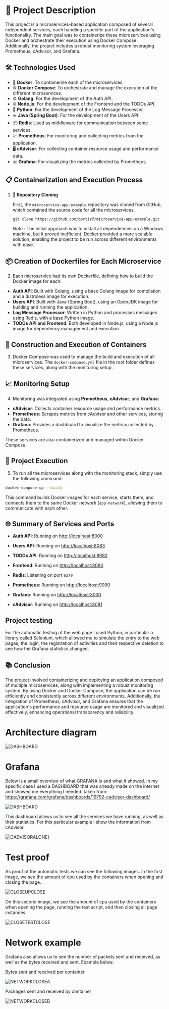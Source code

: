 
# 🚀 Project Description

This project is a microservices-based application composed of several independent services, each handling a specific part of the application's functionality. The main goal was to containerize these microservices using Docker and orchestrate their execution using Docker Compose. Additionally, the project includes a robust monitoring system leveraging Prometheus, cAdvisor, and Grafana.

## 🛠️ Technologies Used

- 🐳 **Docker**: To containerize each of the microservices.
- ⚙️ **Docker Compose**: To orchestrate and manage the execution of the different microservices.
- ⚙️ **Golang**: For the development of the Auth API.
- 🌐 **Node.js**: For the development of the Frontend and the TODOs API.
- 🐍 **Python**: For the development of the Log Message Processor.
- ☕ **Java (Spring Boot)**: For the development of the Users API.
- 📦 **Redis**: Used as middleware for communication between some services.
- 📈 **Prometheus**: For monitoring and collecting metrics from the application.
- 🖥️ **cAdvisor**: For collecting container resource usage and performance data.
- 📊 **Grafana**: For visualizing the metrics collected by Prometheus.

## 📋 Containerization and Execution Process

1. **🔄 Repository Cloning**

   First, the `microservice-app-example` repository was cloned from GitHub, which contained the source code for all the microservices.

   ```bash
   git clone https://github.com/bortizf/microservice-app-example.git
   ```

   _Note_ : The initial approach was to install all dependencies on a Windows machine, but it proved inefficient. Docker provided a more scalable solution, enabling the project to be run across different environments with ease.

## 📦 Creation of Dockerfiles for Each Microservice

2. Each microservice had its own Dockerfile, defining how to build the Docker image for each:

- **Auth API**: Built with Golang, using a base Golang image for compilation and a distroless image for execution.
- **Users API**: Built with Java (Spring Boot), using an OpenJDK image for building and running the application.
- **Log Message Processor**: Written in Python and processes messages using Redis, with a base Python image.
- **TODOs API and Frontend**: Both developed in Node.js, using a Node.js image for dependency management and execution.

## 🔨 Construction and Execution of Containers

3. Docker Compose was used to manage the build and execution of all microservices. The `docker-compose.yml` file in the root folder defines these services, along with the monitoring setup.

## 📈 Monitoring Setup

4. Monitoring was integrated using **Prometheus**, **cAdvisor**, and **Grafana**:

- **cAdvisor**: Collects container resource usage and performance metrics.
- **Prometheus**: Scrapes metrics from cAdvisor and other services, storing the data.
- **Grafana**: Provides a dashboard to visualize the metrics collected by Prometheus.

These services are also containerized and managed within Docker Compose.

## 🚀 Project Execution

5. To run all the microservices along with the monitoring stack, simply use the following command:

```bash
docker-compose up --build
```

This command builds Docker images for each service, starts them, and connects them to the same Docker network (`app-network`), allowing them to communicate with each other.

## 🌐 Summary of Services and Ports

- **Auth API**: Running on [http://localhost:8000](http://localhost:8000)
  
- **Users API**: Running on [http://localhost:8083](http://localhost:8083)
  
- **TODOs API**: Running on [http://localhost:8082](http://localhost:8082)
  
- **Frontend**: Running on [http://localhost:8080](http://localhost:8080)
  
- **Redis**: Listening on port `6379`
  
- **Prometheus**: Running on [http://localhost:9090](http://localhost:9090)
  
- **Grafana**: Running on [http://localhost:3000](http://localhost:3000)
  
- **cAdvisor**: Running on [http://localhost:8081](http://localhost:8081)

## Project testing 
For the automatic testing of the web page I used Python, in particular a library called Selenium, which allowed me to simulate the entry to the web pages, the login, the registration of activities and their respective deletion to see how the Grafana statistics changed.

## 📚 Conclusion

The project involved containerizing and deploying an application composed of multiple microservices, along with implementing a robust monitoring system. By using Docker and Docker Compose, the application can be run efficiently and consistently across different environments. Additionally, the integration of Prometheus, cAdvisor, and Grafana ensures that the application's performance and resource usage are monitored and visualized effectively, enhancing operational transparency and reliability.


# Architecture diagram
![DASHBOARD](./arch-img/ARCHITECTUREDIAGRAM.png)

# Grafana 
Below is a small overview of what GRAFANA is and what it showed. In my specific case I used a DASHBOARD that was already made on the internet and showed me everything I needed.
taken from: https://grafana.com/grafana/dashboards/19792-cadvisor-dashboard/

![DASHBOARD](./arch-img/DASHBOARD.png)

This dashboard allows us to see all the services we have running, as well as their statistics. For this particular example I show the information from cAdvisor.

![CADVISORALONE](./arch-img/CADVISORALONE.png)}

# Test proof
As proof of the automatic tests we can see the following images. In the first image, we see the amount of cpu used by the containers when opening and closing the page.

![CLOSEUPCLOSE](./arch-img/CLOSEUPCLOSE.png)

On this second image, we see the amount of cpu used by the containers when opening the page, running the test script, and then closing all page instances.

![CLOSETESTCLOSE](./arch-img/CLOSETESTCLOSE.png)

# Network example 

Grafana also allows us to see the number of packets sent and received, as well as the bytes received and sent. Example below.

Bytes sent and received per container

![NETWORKCLOSEA](./arch-img/NETWORKCLOSEA.png)

Packages sent and received by container

![NETWORKCLOSEB](./arch-img/NETWORKCLOSEB.png)


